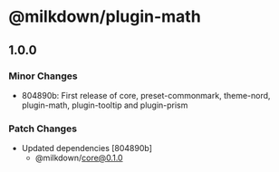 # @milkdown/plugin-math

## 1.0.0
### Minor Changes

- 804890b: First release of core, preset-commonmark, theme-nord, plugin-math, plugin-tooltip and plugin-prism

### Patch Changes

- Updated dependencies [804890b]
  - @milkdown/core@0.1.0
